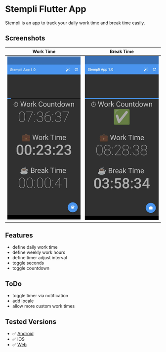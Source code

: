 # Stempli Flutter App

Stempli is an app to track your daily work time and break time easily.

## Screenshots

Work Time | Break Time
:-:|:-:
![Screenshot](screenshots/Screenshot1.jpg) | ![Screenshot](screenshots/Screenshot2.jpg)


## Features

- define daily work time 
- define weekly work hours
- define timer adjust interval
- toggle seconds
- toggle countdown


## ToDo

- toggle timer via notification
- add locale
- allow more custom work times

## Tested Versions

- ✅ [Android](https://github.com/mirkoole/Stempli-Flutter-App/releases/download/v1.2.1/app-release.apk)
- ✅ iOS
- ✅ [Web](https://mirkoole.github.io/Stempli-Flutter-App/)
